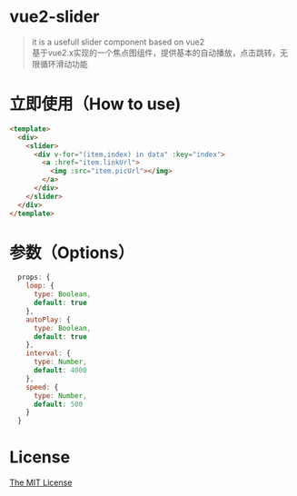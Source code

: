 # vue2-slider

> it is a usefull slider component based on vue2<br/>基于vue2.x实现的一个焦点图组件，提供基本的自动播放，点击跳转，无限循环滑动功能

# 立即使用（How to use)
```html
<template>
  <div>
    <slider>
      <div v-for="(item,index) in data" :key="index">
        <a :href="item.linkUrl">
          <img :src="item.picUrl"></img>
        </a>
      </div>
    </slider>
  </div>
</template>
```
# 参数（Options）
```javascript
  props: {
    loop: {
      type: Boolean,
      default: true
    },
    autoPlay: {
      type: Boolean,
      default: true
    },
    interval: {
      type: Number,
      default: 4000
    },
    speed: {
      type: Number,
      default: 500
    }
  }
```
# License
[The MIT License](http://opensource.org/licenses/MIT)
